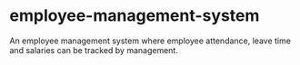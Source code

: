 # employee-management-system

An employee management system where employee attendance, leave time and salaries can be tracked by management.
